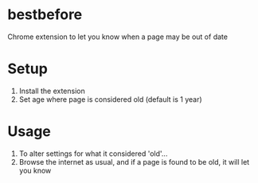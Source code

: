 # bestbefore
Chrome extension to let you know when a page may be out of date

# Setup
1. Install the extension
2. Set age where page is considered old (default is 1 year)

# Usage
1. To alter settings for what it considered 'old'... 
2. Browse the internet as usual, and if a page is found to be old, it will let you know

